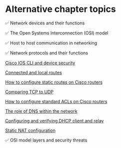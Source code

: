 # Alternative chapter topics

✅ Network devices and their functions

✅ The Open Systems Interconnection (OSI) model

✅ Host to host communication in networking

✅ Network protocols and their functions

[Cisco IOS CLI and device security](cisco-ios-cli-and-device-security.md)

[Connected and local routes](connected-and-local-routes.md)

[How to configure static routes on Cisco routers](how-to-configure-static-routes-on-cisco-routers.md)

[Comparing TCP to UDP](https://itnetworkingskills.wordpress.com/2023/04/06/compare-tcp-udp/)

[How to configure standard ACLs on Cisco routers](https://itnetworkingskills.wordpress.com/2023/04/11/how-configure-standard-acls-cisco-routers/)

[The role of DNS within the network](https://itnetworkingskills.wordpress.com/2023/04/11/role-dns-domain-name-system-network/)

[Configuring and verifying DHCP client and relay](https://itnetworkingskills.wordpress.com/2023/04/11/configure-verify-dhcp-client-relay/)

[Static NAT configuration](https://itnetworkingskills.wordpress.com/2023/04/12/static-nat-configuration/)

✅ OSI model layers and security threats
